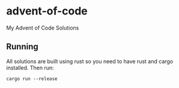 # advent-of-code 
My Advent of Code Solutions

## Running
All solutions are built using rust so you need to have rust and cargo installed. Then run:
```
cargo run --release
```
